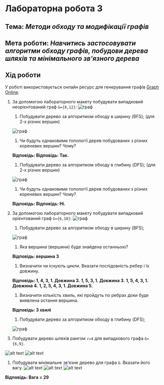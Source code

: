 # Лабораторна робота 3
## Тема: _Методи обходу та модифікації графів_
## Мета роботи: _Навчитись застосовувати алгоритми обходу графів, побудови дерева шляхів та мінімального зв’язного дерева_
## Хід роботи
У роботі використовується онлайн ресурс для генерування графів [Graph Online](https://graphonline.ru/).
1. За допомогою лабораторного макету побудувати випадковий неорієнтований граф `G={8,12}`:
![граф](https://github.com/Maksym-Horchyn/Lab-3/blob/main/%D0%B3%D1%80%D0%B0%D1%84.png)
    1. Побудувати дерево за алгоритмом обходу в ширину (BFS); (для 2-х різних вершин)

    ![граф](https://github.com/Maksym-Horchyn/Lab-3/blob/main/%D0%B3%D1%80%D0%B0%D1%841%D1%88%D0%B8%D1%80%D0%B8%D0%BD%D0%B0.png)

    1. Чи будуть однаковими топології дерев побудованих з різних кореневих вершин? Чому?

    **Відповідь:**
    **Відповідь: Так.**

    1. Побудувати дерево за алгоритмом обходу в глибину (DFS); (для 2-х різних вершин)

    ![граф](https://github.com/Maksym-Horchyn/Lab-3/blob/main/%D0%B3%D1%80%D0%B0%D1%841%D0%B2%D0%B3%D0%BB%D0%B8%D0%B1.png)

    1. Чи будуть однаковими топології дерев побудованих з різних кореневих вершин? Чому?

    **Відповідь:**
    **Відповідь: Ні.**

1. За допомогою лабораторного макету побудувати випадковий орієнтований граф `G={6,10}`:
![граф](https://github.com/Maksym-Horchyn/Lab-3/blob/main/%D0%B3%D1%80%D0%B0%D1%842.png)
    1. Побудувати дерево за алгоритмом обходу в ширину (BFS);

    ![граф](https://github.com/Maksym-Horchyn/Lab-3/blob/main/%D0%B3%D1%80%D0%B0%D1%842%D0%B2%D1%88%D0%B8%D1%80%D0%B8%D0%BD%D1%83.png)

    1. Яка вершина (вершини) буде знайдена останньою?

    **Відповідь: вершина 3**

    1. Визначити чи існують цикли. Вказати послідовність ребер і їх довжину.

    **Відповідь:**
    **1, 4, 3, 1. Довжина 3.**
    **1, 5, 3, 1. Довжина 3.**
    **1, 5, 4, 3, 1. Довжина 4.**
    **1, 2, 5, 4, 3, 1. Довжина 5.**

    1. Визначити кількість хвиль, які пройдуть по ребрах доки буде виявлена остання вершина.

    **Відповідь: 3 хвилі**

    1. Побудувати дерево за алгоритмом обходу в глибину (DFS);

    ![граф](https://github.com/Maksym-Horchyn/Lab-3/blob/main/%D0%B3%D1%80%D0%B0%D1%842%D0%B2%D0%B3%D0%BB%D0%B8%D0%B1.png)

1. Побудувати дерево шляхів рангом `r=4` для випадкового графа `G={6,9}`.

![alt text](https://github.com/Maksym-Horchyn/Lab-3/blob/main/%D0%B3%D1%80%D0%B0%D1%843.png)
![alt text](https://github.com/Maksym-Horchyn/Lab-3/blob/main/%D0%B3%D1%80%D0%B0%D1%843%D0%B4%D0%B5%D1%80%D0%B5%D0%B2%D0%BE.png)
1. Побудувати мінімальне зв’язне дерево для графа `G`. Вказати його вагу.
![alt text](https://github.com/BobasB/lab_example/blob/master/lab_guidance/3_/images/graph.png "Знайти вагу графа")
![alt text](https://github.com/Maksym-Horchyn/Lab-3/blob/main/4.png)
![alt text](https://github.com/Maksym-Horchyn/Lab-3/blob/main/%D0%B3%D1%80%D0%B0%D1%844.png)

**Відповідь: Вага = 29**
